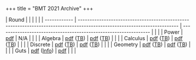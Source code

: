 +++
title = "BMT 2021 Archive"
+++

| Round        |                                                                                                                            |                                                                                                                                   |   |   |
| ------------ | ------------------------------------------------------------------------------------------------------------------------   | ----------------------------------------------------------------                                                                  |   |   |
| Power        | [pdf](/assets/archives/bmt-2021/power-problems.pdf)                                                                        | N/A                                                                                                                               |   |   |
| Algebra      | [pdf](/assets/archives/bmt-2021/algebra-problems.pdf) ([TB](/assets/archives/bmt-2021/algebra-tiebreaker-problems.pdf))   | [pdf](/assets/archives/bmt-2021/algebra-solutions.pdf) ([TB](/assets/archives/bmt-2021/algebra-tiebreaker-solutions.pdf))   |   |   |
| Calculus     | [pdf](/assets/archives/bmt-2021/calculus-problems.pdf) ([TB](/assets/archives/bmt-2021/calculus-tiebreaker-problems.pdf)) | [pdf](/assets/archives/bmt-2021/calculus-solutions.pdf) ([TB](/assets/archives/bmt-2021/calculus-tiebreaker-solutions.pdf)) |   |   |
| Discrete     | [pdf](/assets/archives/bmt-2021/discrete-problems.pdf) ([TB](/assets/archives/bmt-2021/discrete-tiebreaker-problems.pdf)) | [pdf](/assets/archives/bmt-2021/discrete-solutions.pdf) ([TB](/assets/archives/bmt-2021/discrete-tiebreaker-solutions.pdf)) |   |   |
| Geometry     | [pdf](/assets/archives/bmt-2021/geometry-problems.pdf) ([TB](/assets/archives/bmt-2021/geometry-tiebreaker-problems.pdf)) | [pdf](/assets/archives/bmt-2021/geometry-solutions.pdf) ([TB](/assets/archives/bmt-2021/geometry-tiebreaker-solutions.pdf)) |   |   |
| Guts         | [pdf](/assets/archives/bmt-2021/guts-problems.pdf) ([Info](/assets/archives/bmt-2021/guts-problems.pdf))                  | [pdf](/assets/archives/bmt-2021/guts-solutions.pdf)                                                                         |   |   |
 
<!-- **Results:** [Results](/assets/archives/bmt-2021/resultsCondensed.pdf) -->

